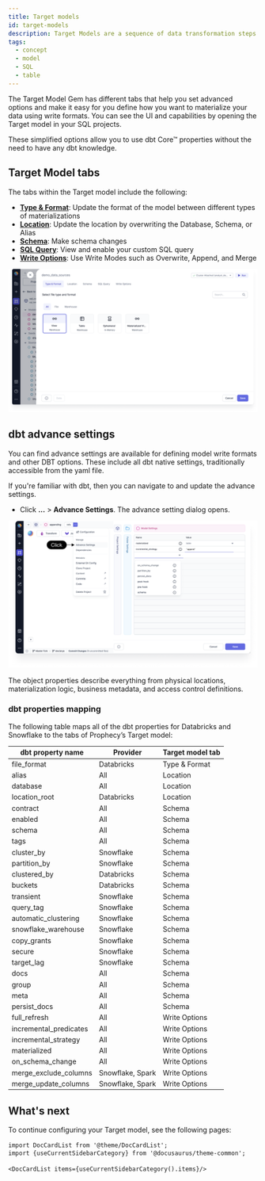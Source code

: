 ```yaml
---
title: Target models
id: target-models
description: Target Models are a sequence of data transformation steps which define a single table or view
tags:
  - concept
  - model
  - SQL
  - table
---
```


The Target Model Gem has different tabs that help you set advanced options and make it easy for you define how you want to materialize your data using write formats. You can see the UI and capabilities by opening the Target model in your SQL projects.

These simplified options allow you to use dbt Core™ properties without the need to have any dbt knowledge.

## Target Model tabs

The tabs within the Target model include the following:

- **[Type & Format](type-and-format.md)**: Update the format of the model between different types of materializations
- **[Location](location.md)**: Update the location by overwriting the Database, Schema, or Alias
- **[Schema](schema.md)**: Make schema changes
- **[SQL Query](sql-query.md)**: View and enable your custom SQL query
- **[Write Options](write-options.md)**: Use Write Modes such as Overwrite, Append, and Merge

![Target Model tabs](img/type-and-format.png)

## dbt advance settings

You can find advance settings are available for defining model write formats and other DBT options. These include all dbt native settings, traditionally accessible from the yaml file.

If you're familiar with dbt, then you can navigate to and update the advance settings.

- Click **...** > **Advance Settings**. The advance setting dialog opens.

![Advance Settings](img/advance-settings.png)

The object properties describe everything from physical locations, materialization logic, business metadata, and access control definitions.

### dbt properties mapping

The following table maps all of the dbt properties for Databricks and Snowflake to the tabs of Prophecy’s Target model:

| dbt property name      | Provider         | Target model tab |
| ---------------------- | ---------------- | ---------------- |
| file_format            | Databricks       | Type & Format    |
| alias                  | All              | Location         |
| database               | All              | Location         |
| location_root          | Databricks       | Location         |
| contract               | All              | Schema           |
| enabled                | All              | Schema           |
| schema                 | All              | Schema           |
| tags                   | All              | Schema           |
| cluster_by             | Snowflake        | Schema           |
| partition_by           | Snowflake        | Schema           |
| clustered_by           | Databricks       | Schema           |
| buckets                | Databricks       | Schema           |
| transient              | Snowflake        | Schema           |
| query_tag              | Snowflake        | Schema           |
| automatic_clustering   | Snowflake        | Schema           |
| snowflake_warehouse    | Snowflake        | Schema           |
| copy_grants            | Snowflake        | Schema           |
| secure                 | Snowflake        | Schema           |
| target_lag             | Snowflake        | Schema           |
| docs                   | All              | Schema           |
| group                  | All              | Schema           |
| meta                   | All              | Schema           |
| persist_docs           | All              | Schema           |
| full_refresh           | All              | Write Options    |
| incremental_predicates | All              | Write Options    |
| incremental_strategy   | All              | Write Options    |
| materialized           | All              | Write Options    |
| on_schema_change       | All              | Write Options    |
| merge_exclude_columns  | Snowflake, Spark | Write Options    |
| merge_update_columns   | Snowflake, Spark | Write Options    |

## What's next

To continue configuring your Target model, see the following pages:

```mdx-code-block
import DocCardList from '@theme/DocCardList';
import {useCurrentSidebarCategory} from '@docusaurus/theme-common';

<DocCardList items={useCurrentSidebarCategory().items}/>
```
